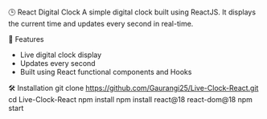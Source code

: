 🕒 React Digital Clock
A simple digital clock built using ReactJS. It displays the current time and updates every second in real-time.

🚀 Features
- Live digital clock display
- Updates every second
- Built using React functional components and Hooks

🛠️ Installation
git clone https://github.com/Gaurangi25/Live-Clock-React.git
cd Live-Clock-React
npm install
npm install react@18 react-dom@18
npm start

